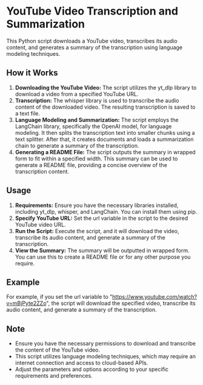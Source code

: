 

# YouTube Video Transcription and Summarization
This Python script downloads a YouTube video, transcribes its audio content, and generates a summary of the transcription using language modeling techniques.

## How it Works
1. **Downloading the YouTube Video:** The script utilizes the yt_dlp library to download a video from a specified YouTube URL.
2. **Transcription:** The whisper library is used to transcribe the audio content of the downloaded video. The resulting transcription is saved to a text file.
3. **Language Modeling and Summarization:** The script employs the LangChain library, specifically the OpenAI model, for language modeling. It then splits the transcription text into smaller chunks using a text splitter. After that, it creates documents and loads a summarization chain to generate a summary of the transcription.
4. **Generating a README File:** The script outputs the summary in wrapped form to fit within a specified width. This summary can be used to generate a README file, providing a concise overview of the transcription content.
## Usage
1. **Requirements:** Ensure you have the necessary libraries installed, including yt_dlp, whisper, and LangChain. You can install them using pip.
2. **Specify YouTube URL:** Set the url variable in the script to the desired YouTube video URL.
3. **Run the Script:** Execute the script, and it will download the video, transcribe its audio content, and generate a summary of the transcription.
4. **View the Summary:** The summary will be outputted in wrapped form. You can use this to create a README file or for any other purpose you require.
## Example
For example, if you set the url variable to "https://www.youtube.com/watch?v=mBjPyte2ZZo", the script will download the specified video, transcribe its audio content, and generate a summary of the transcription.

## Note
- Ensure you have the necessary permissions to download and transcribe the content of the YouTube video.
- This script utilizes language modeling techniques, which may require an internet connection and access to cloud-based APIs.
- Adjust the parameters and options according to your specific requirements and preferences.
